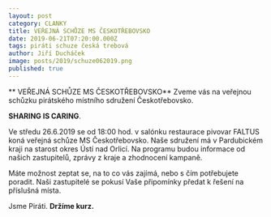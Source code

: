 ```yaml
---
layout: post
category: CLANKY
title: VEŘEJNÁ SCHŮZE MS ČESKOTŘEBOVSKO
date: 2019-06-21T07:20:00.000Z
tags: piráti schuze česká trebová
author: Jiří Ducháček
image: posts/2019/schuze062019.png
published: true
---
```

** VEŘEJNÁ SCHŮZE MS ČESKOTŘEBOVSKO**
Zveme vás na veřejnou schůzku pirátského místního sdružení Českotřebovsko.


**SHARING IS CARING**.

Ve středu  26.6.2019 se od 18:00 hod. v salónku restaurace pivovar FALTUS koná
veřejná schůze MS Českotřebovsko.
Naše sdružení má v Pardubickém kraji na starost okres Ústí nad Orlicí.
Na programu budou informace od našich zastupitelů, zprávy z kraje a zhodnocení kampaně.

Máte možnost zeptat se, na to co vás zajímá, nebo s čím potřebujete poradit.
Naši zastupitelé se pokusí Vaše připomínky předat k řešení na příslušná místa.



Jsme Piráti.  **Držíme kurz.**

